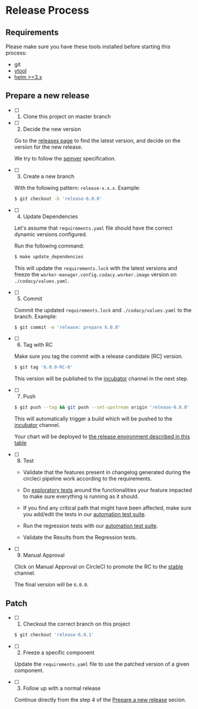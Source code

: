 # Release Process

## Requirements

Please make sure you have these tools installed before starting this process:

-   git
-   [ytool](https://github.com/codacy/ytool)
-   [helm >=3.x](https://helm.sh/docs/intro/install/)

## Prepare a new release

-   [ ] 1.  Clone this project on master branch

-   [ ] 2.  Decide the new version

    Go to the [releases page](https://github.com/codacy/chart/releases) to find the latest version, and decide on the version for the new release.

    We try to follow the [semver](https://semver.org/) specification.

-   [ ] 3.  Create a new branch

    With the following pattern: `release-x.x.x`. Example:

    ```bash
    $ git checkout -b 'release-6.0.0'
    ```

-   [ ] 4.  Update Dependencies

    Let's assume that `requirements.yaml` file should have the correct dynamic versions configured.

    Run the following command:

    ```bash
    $ make update_dependencies
    ```

    This will update the `requirements.lock` with the latest versions and freeze the `worker-manager.config.codacy.worker.image` version on `./codacy/values.yaml`.

-   [ ] 5.  Commit

    Commit the updated `requirements.lock` and `./codacy/values.yaml` to the branch. Example:

    ```bash
    $ git commit -m 'release: prepare 6.0.0'
    ```

-   [ ] 6.  Tag with RC

    Make sure you tag the commit with a release candidate \[RC]  version.

    ```bash
    $ git tag '6.0.0-RC-0'
    ```

    This version will be published to the [incubator](https://charts.codacy.com/incubator/api/charts) channel in the next step.

-   [ ] 7.  Push

    ```bash
    $ git push --tag && git push --set-upstream origin 'release-6.0.0'
    ```

    This will automatically trigger a build which will be pushed to the [incubator](https://charts.codacy.com/incubator/api/charts) channel.

    Your chart will be deployed to [the release environment described in this table](./README.md)

-   [ ] 8.  Test

    -   Validate that the features present in changelog generated during the circleci pipeline work according to the requirements.

    -   Do [exploratory tests](https://handbook.dev.codacy.org/product/engineering/QA/levels.html#exploratory-testing) around the functionalities your feature impacted to make sure everything is running as it should.

    -   If you find any critical path that might have been affected, make sure you add/edit the tests in our [automation test suite](https://bitbucket.org/qamine/qa-automation-tests/).

    -   Run the regression tests with our [automation test suite](https://bitbucket.org/qamine/qa-automation-tests/src/master/docs/getting-started.md#markdown-header-run-the-tests).

    -   Validate the Results from the Regression tests.

-   [ ] 9.  Manual Approval

    Click on Manual Approval on CircleCI to promote the RC to the [stable](https://charts.codacy.com/incubator/api/charts) channel.

    The final version will be `6.0.0`.

## Patch

-   [ ] 1.  Checkout the correct branch on this project

    ```bash
    $ git checkout 'release-6.0.1'
    ```

-   [ ] 2.  Freeze a specific component

    Update the `requirements.yaml` file to use the patched version of a given component.

-   [ ] 3.  Follow up with a normal release

    Continue directly from the step 4 of the [Prepare a new release](#prepare-a-new-release) secion.
